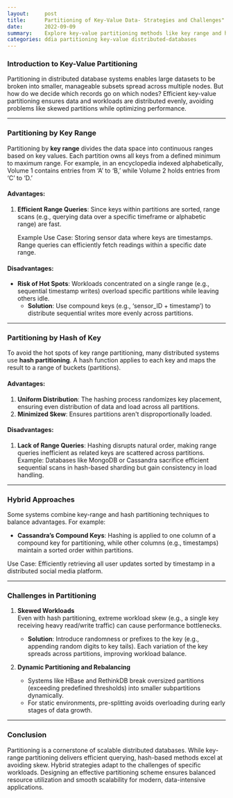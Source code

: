 ```yaml
---
layout:     post    
title:      Partitioning of Key-Value Data- Strategies and Challenges"   
date:       2022-09-09    
summary:    Explore key-value partitioning methods like key range and hash partitioning, designed to distribute data efficiently while balancing workload.    
categories: ddia partitioning key-value distributed-databases
---
```


### **Introduction to Key-Value Partitioning**

Partitioning in distributed database systems enables large datasets to be broken into smaller, manageable subsets spread across multiple nodes. But how do we decide which records go on which nodes? Efficient key-value partitioning ensures data and workloads are distributed evenly, avoiding problems like skewed partitions while optimizing performance.
   
---  

### **Partitioning by Key Range**

Partitioning by **key range** divides the data space into continuous ranges based on key values. Each partition owns all keys from a defined minimum to maximum range. For example, in an encyclopedia indexed alphabetically, Volume 1 contains entries from ‘A’ to ‘B,’ while Volume 2 holds entries from ‘C’ to ‘D.’

#### **Advantages:**
1. **Efficient Range Queries**: Since keys within partitions are sorted, range scans (e.g., querying data over a specific timeframe or alphabetic range) are fast.

   Example Use Case: Storing sensor data where keys are timestamps. Range queries can efficiently fetch readings within a specific date range.

#### **Disadvantages:**
- **Risk of Hot Spots**: Workloads concentrated on a single range (e.g., sequential timestamp writes) overload specific partitions while leaving others idle.
    - **Solution**: Use compound keys (e.g., ‘sensor_ID + timestamp’) to distribute sequential writes more evenly across partitions.

---  

### **Partitioning by Hash of Key**

To avoid the hot spots of key range partitioning, many distributed systems use **hash partitioning**. A hash function applies to each key and maps the result to a range of buckets (partitions).

#### **Advantages:**
1. **Uniform Distribution**: The hashing process randomizes key placement, ensuring even distribution of data and load across all partitions.
2. **Minimized Skew**: Ensures partitions aren't disproportionally loaded.

#### **Disadvantages:**
1. **Lack of Range Queries**: Hashing disrupts natural order, making range queries inefficient as related keys are scattered across partitions.    
   Example: Databases like MongoDB or Cassandra sacrifice efficient sequential scans in hash-based sharding but gain consistency in load handling.

---  

### **Hybrid Approaches**

Some systems combine key-range and hash partitioning techniques to balance advantages. For example:
- **Cassandra’s Compound Keys**: Hashing is applied to one column of a compound key for partitioning, while other columns (e.g., timestamps) maintain a sorted order within partitions.

Use Case: Efficiently retrieving all user updates sorted by timestamp in a distributed social media platform.
  
---  

### **Challenges in Partitioning**

1. **Skewed Workloads**    
   Even with hash partitioning, extreme workload skew (e.g., a single key receiving heavy read/write traffic) can cause performance bottlenecks.
    - **Solution**: Introduce randomness or prefixes to the key (e.g., appending random digits to key tails). Each variation of the key spreads across partitions, improving workload balance.

2. **Dynamic Partitioning and Rebalancing**
    - Systems like HBase and RethinkDB break oversized partitions (exceeding predefined thresholds) into smaller subpartitions dynamically.
    - For static environments, pre-splitting avoids overloading during early stages of data growth.

---  

### **Conclusion**

Partitioning is a cornerstone of scalable distributed databases. While key-range partitioning delivers efficient querying, hash-based methods excel at avoiding skew. Hybrid strategies adapt to the challenges of specific workloads. Designing an effective partitioning scheme ensures balanced resource utilization and smooth scalability for modern, data-intensive applications.  